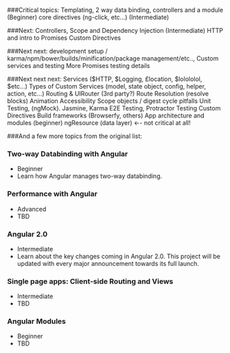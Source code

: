 ###Critical topics:
Templating, 2 way data binding, controllers and a module (Beginner)
core directives (ng-click, etc…) (Intermediate)

###Next:
Controllers, Scope and Dependency Injection (Intermediate)
HTTP and intro to Promises
Custom Directives

###Next next:
development setup / karma/npm/bower/builds/minification/package management/etc.., 
Custom services and testing
More Promises
testing details

###Next next next:
Services ($HTTP, $Logging, £location, $lolololol, $etc...)
Types of Custom Services (model, state object, config, helper, action, etc...)
Routing & UIRouter (3rd party?)
Route Resolution (resolve blocks)
Animation
Accessibility
Scope objects / digest cycle pitfalls
Unit Testing, (ngMock).  Jasmine, Karma
E2E Testing, Protractor
Testing Custom Directives
Build frameworks (Browserfy, others)
App architecture and modules (beginner)
ngResource (data layer) ←- not critical at all!

###And a few more topics from the original list:

### Two-way Databinding with Angular
- Beginner
- Learn how Angular manages two-way databinding.
### Performance with Angular
- Advanced
- TBD

### Angular 2.0
- Intermediate
- Learn about the key changes coming in Angular 2.0. This project will be updated with every major announcement towards its full launch.

### Single page apps: Client-side Routing and Views
- Intermediate 
- TBD

### Angular Modules
- Beginner
- TBD
